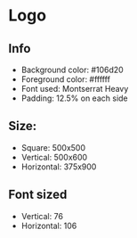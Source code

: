 # Logo

## Info

- Background color: #106d20
- Foreground color: #ffffff
- Font used: Montserrat Heavy
- Padding: 12.5% on each side

## Size:

- Square: 500x500
- Vertical: 500x600
- Horizontal: 375x900

## Font sized

- Vertical: 76
- Horizontal: 106

